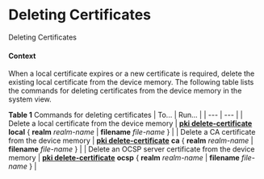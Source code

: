 Deleting Certificates
=====================

Deleting Certificates

#### Context

When a local certificate expires or a new certificate is required, delete the existing local certificate from the device memory. The following table lists the commands for deleting certificates from the device memory in the system view.

**Table 1** Commands for deleting certificates
| To... | Run... |
| --- | --- |
| Delete a local certificate from the device memory | [**pki delete-certificate**](cmdqueryname=pki+delete-certificate) **local** { **realm** *realm-name* | **filename** *file-name* } |
| Delete a CA certificate from the device memory | [**pki delete-certificate**](cmdqueryname=pki+delete-certificate) **ca** { **realm** *realm-name* | **filename** *file-name* } |
| Delete an OCSP server certificate from the device memory | [**pki delete-certificate**](cmdqueryname=pki+delete-certificate) **ocsp** { **realm** *realm-name* | **filename** *file-name* } |